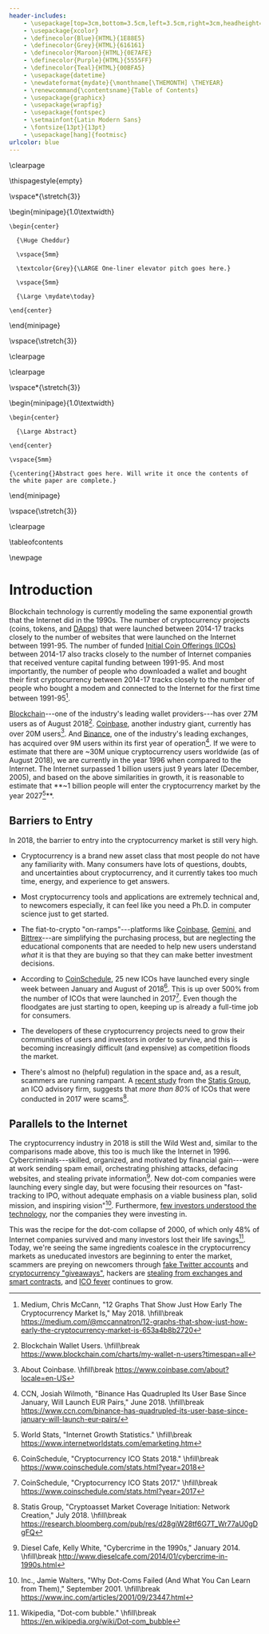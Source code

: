 ```yaml
---
header-includes:
    - \usepackage[top=3cm,bottom=3.5cm,left=3.5cm,right=3cm,headheight=20pt,headsep=30pt,footnotesep=1.5\baselineskip]{geometry}
    - \usepackage{xcolor}
    - \definecolor{Blue}{HTML}{1E88E5}
    - \definecolor{Grey}{HTML}{616161}
    - \definecolor{Maroon}{HTML}{0E7AFE}
    - \definecolor{Purple}{HTML}{5555FF}
    - \definecolor{Teal}{HTML}{00BFA5}
    - \usepackage{datetime}
    - \newdateformat{mydate}{\monthname[\THEMONTH] \THEYEAR}
    - \renewcommand{\contentsname}{Table of Contents}
    - \usepackage{graphicx}
    - \usepackage{wrapfig}
    - \usepackage{fontspec}
    - \setmainfont{Latin Modern Sans}
    - \fontsize{13pt}{13pt}
    - \usepackage[hang]{footmisc}
urlcolor: blue
---
```


<!-- Cover -------------------------------------------------------------------->

\clearpage

  \thispagestyle{empty}

  \vspace*{\stretch{3}}

  \begin{minipage}{1.0\textwidth}

    \begin{center}

      {\Huge Cheddur}

      \vspace{5mm}

      \textcolor{Grey}{\LARGE One-liner elevator pitch goes here.}

      \vspace{5mm}

      {\Large \mydate\today}

    \end{center}

  \end{minipage}

  \vspace{\stretch{3}}

\clearpage

<!--
An incentivized, peer review platform for the cryptocurrency industry.
-->

<!-- Abstract ----------------------------------------------------------------->

\clearpage

  \vspace*{\stretch{3}}

  \begin{minipage}{1.0\textwidth}

    \begin{center}

      {\Large Abstract}

    \end{center}

    \vspace{5mm}

    {\centering{}Abstract goes here. Will write it once the contents of the white paper are complete.}

  \end{minipage}

  \vspace{\stretch{3}}

\clearpage

<!--
Cheddur is a social network that rewards its users for rating and reviewing cryptocurrency projects, applications, and businesses.
-->

<!-- Table of Contents -------------------------------------------------------->

\tableofcontents

<!-- Body --------------------------------------------------------------------->

\newpage

# Introduction

Blockchain technology is currently modeling the same exponential growth that
the Internet did in the 1990s. The number of cryptocurrency projects (coins,
tokens, and
[DApps](https://www.coindesk.com/information/what-is-a-decentralized-application-dapp/))
that were launched between 2014-17 tracks closely to the number of websites
that were launched on the Internet between 1991-95. The number of
funded
[Initial Coin Offerings (ICOs)](https://www.investopedia.com/news/what-ico/)
between 2014-17 also tracks closely to the number of Internet companies that
received venture capital funding between 1991-95. And most importantly,
the number of people who downloaded a wallet and bought their first
cryptocurrency between 2014-17 tracks closely to the number of people who
bought a modem and connected to the Internet for the first time between
1991-95[^fn1].

[Blockchain](https://www.blockchain.com/)---one of the industry's leading
wallet providers---has over 27M users as of August 2018[^fn2].
[Coinbase](https://www.coinbase.com/), another industry giant, currently has
over 20M users[^fn3]. And [Binance](https://www.binance.com/), one of the
industry's leading exchanges, has acquired over 9M users within its first year
of operation[^fn4]. If we were to estimate that there are ~30M unique
cryptocurrency users worldwide (as of August 2018), we are currently in the
year 1996 when compared to the Internet. The Internet surpassed 1 billion users
just 9 years later (December, 2005), and based on the above similarities in
growth, it is reasonable to estimate that **~1 billion people will enter the
cryptocurrency market by the year 2027[^fn5]**.

## Barriers to Entry

In 2018, the barrier to entry into the cryptocurrency market is still very high.

* Cryptocurrency is a brand new asset class that most people do not have any
familiarity with. Many consumers have lots of questions, doubts, and
uncertainties about cryptocurrency, and it currently takes too much time,
energy, and experience to get answers.

* Most cryptocurrency tools and applications are extremely technical and,
to newcomers especially, it can feel like you need a Ph.D. in computer science
just to get started.

* The fiat-to-crypto "on-ramps"---platforms like
[Coinbase](https://www.coinbase.com/), [Gemini](https://gemini.com/), and
[Bittrex](https://bittrex.com/)---are simplifying the purchasing process, but
are neglecting the educational components that are needed to help new users
understand *what* it is that they are buying so that they can make better
investment decisions.

* According to
[CoinSchedule](https://www.coinschedule.com), 25 new ICOs have launched every
single week between January and August of 2018[^fn6]. This is up over 500%
from the number of ICOs that were launched in 2017[^fn7]. Even though the
floodgates are just starting to open, keeping up is already a full-time job
for consumers.

* The developers of these cryptocurrency projects need to grow their
communities of users and investors in order to survive, and this is becoming
increasingly difficult (and expensive) as competition floods the market.

* There's almost no (helpful) regulation in the space and, as a result,
scammers are running rampant. A
[recent study](https://research.bloomberg.com/pub/res/d28giW28tf6G7T_Wr77aU0gDgFQ)
from the [Statis Group](http://satisgroup.io/), an ICO advisory firm, suggests
that *more than 80%* of ICOs that were conducted in 2017 were scams[^fn8].

## Parallels to the Internet

The cryptocurrency industry in 2018 is still the Wild West and, similar to the
comparisons made above, this too is much like the Internet in 1996.
Cybercriminals---skilled, organized, and motivated by financial
gain---were at work sending spam email, orchestrating phishing attacks, defacing
websites, and stealing private information[^fn9]. New dot-com companies were
launching every single day, but were focusing their resources on "fast-tracking
to IPO, without adequate emphasis on a viable business plan, solid mission,
and inspiring vision"[^fn10]. Furthermore,
[few investors understood the technology](https://www.youtube.com/watch?v=UlJku_CSyNg),
nor the companies they were investing in.

This was the recipe for the dot-com collapse of 2000, of which only 48% of
Internet companies survived and many investors lost their life savings[^fn11].
Today, we're seeing the same ingredients coalesce in the cryptocurrency markets
as uneducated investors are beginning to enter the market, scammers are
preying on newcomers through
[fake Twitter accounts](https://www.coindesk.com/6-outrageous-moments-crypto-twitter-scam-history/)
and
[cryptocurrency "giveaways"](https://www.proofpoint.com/us/threat-insight/post/money-nothing-cryptocurrency-giveaways-net-thousands-scammers-0),
hackers are
[stealing from exchanges and smart contracts](https://blockgeeks.com/guides/cryptocurrency-hacks/),
and
[ICO fever](https://news.bitcoin.com/despite-falling-revenue-ico-fever-remains-high/)
continues to grow.

<!--
## Lowering the Barrier

In order to get involved, most people need a TRUSTED EXPERT in their life,
someone who can help guide them to safely enter the market, and then navigate
the ecosystem once they're in it.
-->

<!--
# Cheddur 1.0

On October 31, 2017, we launched version 1.0 of
[Cheddur](https://www.cheddur.com/) to help address these issues.

That’s why we created Cheddur, a mobile and web platform that uses a peer review system to help you…

Pick the right coins to invest in
Use the right wallets to safely store and secure those coins
And overall protect and manage your cryptocurrency portfolio

Like having a cryptocurrency expert right in your pocket, on-call 24/7 and
ready to answer your questions at all times.

## Challenges

Seeing manipulation:

* users shilling bad projects through 5 star reviews for personal financial gain
* bad projects rise up
* most reviews are average or low quality

Community is not being properly incentivized to contribute, as a result we're
doing all the work. But it's impossible to keep up with the rate of growth
with just our samll team.
-->

<!--
# Cheddur Version 2.0

Incentivized platform.

* Users incentivized to write more, and higher-quality, reviews.
* Go-to place to list your coin, project, business, app, dapp, etc.
  * Rewards for listing (?)
  * Rewards for editing existing profiles (?)
  * Rewards for claiming (?)

And in the future, Cheddur will even understand your preferences and make recommendations based on your interests and risk tolerance. And this is important because by 2020, there will be over 1M coins out there to pick from (and you’re nobody is going to have time to research all of them.)

## Tokenized Reviews

But we’re not just building any old review system. We’re building an incentivized peer review system.. 2/3rds of internet users in the US reference online reviews before making a purchase (even if they don’t purchase that item online). And this behavior is especially true for cryptocurrencies because most people don’t fully understand the tech themselves and need to rely on the opinion of someone else.

### Maintaining Integrity

But the obvious question is… how will we guarantee the integrity of these reviews and incentivize the people with the knowledge to write them? (Prevent scammers from abusing it... ) The way we’re going to do this is by launching our own cryptocurrency, called Cheddur. The purpose of the Cheddur currency is simple: to incentivize virtuous behavior on the platform. The experts and innovators in the space will be able to earn Cheddur for writing high quality reviews, and you’ll be able to earn Cheddur too by up-voting the best content, and downvoting any malicious activity that you see.

Not only will you be able to use this information to inform your decision making, but you’ll be able to earn your way into the cryptocurrency market without ever having to pull out your wallet.

Not only does this create a positive feedback loop between the buyers (the people relying on reviews) and the sellers (the people writing those reviews)... it will allow buyers to enter the market without having to actually BUY anything.

### CHDR Currency

How it works. Basic info:
* initial total supply = 100M coins
* distribution to public = 75M (75%)
* kept by company = 25M (25%)
* has inflation

#### Inflation

Explain the inflation rate over time, why we do this, and who gets what %.
9.5% starting, decrease by 0.5% per year, to a minimum of 1%.

* 15% holders of Cheddur power
* 15% company (platform fee)
* 70% rewards pool

#### Rewards Pool

Every week, rewards will be distributed to those who produce and curate thee most valuable content. And in addition to owning a 25% stake in the overall supply of Cheddur, we’ll take a 5% rake from all rewards that are given out over time.

% splits:

* 70% author?
* 30% curator?

#### Advertising

As competition over the rewards pool grows, traffic will grow with it, and the Developers of these coins and apps will also be able to advertise on the platform, and if they pay with Cheddur, they’ll earn a 50% discount. All coins earned through advertising will be destroyed, thereby increasing the portfolio value of everyone who participates in the system.

Coins burned to help mitigate inflation?

#### Use of Funds

How we intend to use our 25M initial keep, plus earnings going forward.

## Competition

Compare versus Revain, Utrum, ICOBox "expert reviews"

## Migration

How we will port v1 to v2.

# Roadmap

Tokenized:
* General chat
* News
* Q&A
*
*

Other:
* Portfolio
* Price Alerts
*
*

# FAQ

1. Sybil attacks? (if onboarding reward)

2. Prevent malicious voting? (vested coins)
-->

[^fn1]: Medium, Chris McCann, "12 Graphs That Show Just How Early The Cryptocurrency Market Is," May 2018.
\hfill\break
https://medium.com/@mccannatron/12-graphs-that-show-just-how-early-the-cryptocurrency-market-is-653a4b8b2720
[^fn2]: Blockchain Wallet Users.
\hfill\break
https://www.blockchain.com/charts/my-wallet-n-users?timespan=all
[^fn3]: About Coinbase.
\hfill\break
https://www.coinbase.com/about?locale=en-US
[^fn4]: CCN, Josiah Wilmoth, "Binance Has Quadrupled Its User Base Since January, Will Launch EUR Pairs," June 2018.
\hfill\break
https://www.ccn.com/binance-has-quadrupled-its-user-base-since-january-will-launch-eur-pairs/
[^fn5]: World Stats, "Internet Growth Statistics."
\hfill\break
https://www.internetworldstats.com/emarketing.htm
[^fn6]: CoinSchedule, "Cryptocurrency ICO Stats 2018."
\hfill\break
https://www.coinschedule.com/stats.html?year=2018
[^fn7]: CoinSchedule, "Cryptocurrency ICO Stats 2017."
\hfill\break
https://www.coinschedule.com/stats.html?year=2017
[^fn8]: Statis Group, "Cryptoasset Market Coverage Initiation: Network Creation," July 2018.
\hfill\break
https://research.bloomberg.com/pub/res/d28giW28tf6G7T_Wr77aU0gDgFQ
[^fn9]: Diesel Cafe, Kelly White, "Cybercrime in the 1990s," January 2014.
\hfill\break
http://www.dieselcafe.com/2014/01/cybercrime-in-1990s.html
[^fn10]: Inc., Jamie Walters, "Why Dot-Coms Failed (And What You Can Learn from Them)," September 2001.
\hfill\break
https://www.inc.com/articles/2001/09/23447.html
[^fn11]: Wikipedia, "Dot-com bubble."
\hfill\break
https://en.wikipedia.org/wiki/Dot-com_bubble
